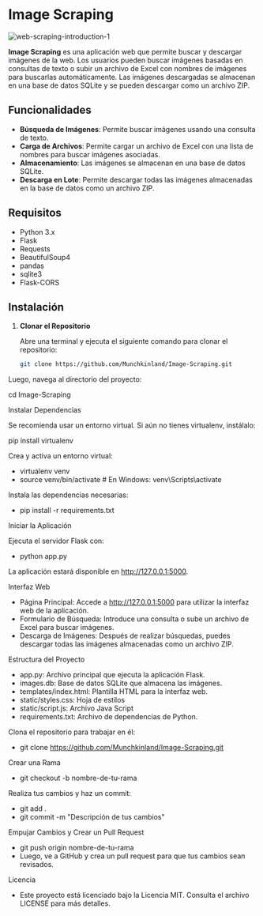  # Image Scraping

 ![web-scraping-introduction-1](https://github.com/user-attachments/assets/464cce46-9be1-4a01-bbde-9359742a07c8)

**Image Scraping** es una aplicación web que permite buscar y descargar imágenes de la web. Los usuarios pueden buscar imágenes basadas en consultas de texto o subir un archivo de Excel con nombres de imágenes para buscarlas automáticamente. Las imágenes descargadas se almacenan en una base de datos SQLite y se pueden descargar como un archivo ZIP.

## Funcionalidades

- **Búsqueda de Imágenes**: Permite buscar imágenes usando una consulta de texto.
- **Carga de Archivos**: Permite cargar un archivo de Excel con una lista de nombres para buscar imágenes asociadas.
- **Almacenamiento**: Las imágenes se almacenan en una base de datos SQLite.
- **Descarga en Lote**: Permite descargar todas las imágenes almacenadas en la base de datos como un archivo ZIP.

## Requisitos

- Python 3.x
- Flask
- Requests
- BeautifulSoup4
- pandas
- sqlite3
- Flask-CORS

## Instalación

1. **Clonar el Repositorio**

   Abre una terminal y ejecuta el siguiente comando para clonar el repositorio:

   ```bash
   git clone https://github.com/Munchkinland/Image-Scraping.git

  Luego, navega al directorio del proyecto:

cd Image-Scraping

Instalar Dependencias

Se recomienda usar un entorno virtual. Si aún no tienes virtualenv, instálalo:

pip install virtualenv

Crea y activa un entorno virtual:

- virtualenv venv
- source venv/bin/activate  # En Windows: venv\Scripts\activate
  
Instala las dependencias necesarias:

- pip install -r requirements.txt

Iniciar la Aplicación

Ejecuta el servidor Flask con:

- python app.py
  
La aplicación estará disponible en http://127.0.0.1:5000.

Interfaz Web

- Página Principal: Accede a http://127.0.0.1:5000 para utilizar la interfaz web de la aplicación.
- Formulario de Búsqueda: Introduce una consulta o sube un archivo de Excel para buscar imágenes.
- Descarga de Imágenes: Después de realizar búsquedas, puedes descargar todas las imágenes almacenadas como un archivo ZIP.
  
Estructura del Proyecto
- app.py: Archivo principal que ejecuta la aplicación Flask.
- images.db: Base de datos SQLite que almacena las imágenes.
- templates/index.html: Plantilla HTML para la interfaz web.
- static/styles.css: Hoja de estilos
- static/script.js: Archivo Java Script
- requirements.txt: Archivo de dependencias de Python.

Clona el repositorio para trabajar en él:

- git clone https://github.com/Munchkinland/Image-Scraping.git

Crear una Rama

- git checkout -b nombre-de-tu-rama

Realiza tus cambios y haz un commit:

- git add .
- git commit -m "Descripción de tus cambios"
  
Empujar Cambios y Crear un Pull Request

- git push origin nombre-de-tu-rama
- Luego, ve a GitHub y crea un pull request para que tus cambios sean revisados.

Licencia

- Este proyecto está licenciado bajo la Licencia MIT. Consulta el archivo LICENSE para más detalles.
